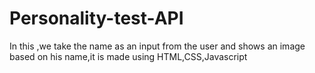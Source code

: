 # Personality-test-API
In this ,we take the name as an input from the user and shows an image based on his name,it is made using HTML,CSS,Javascript
